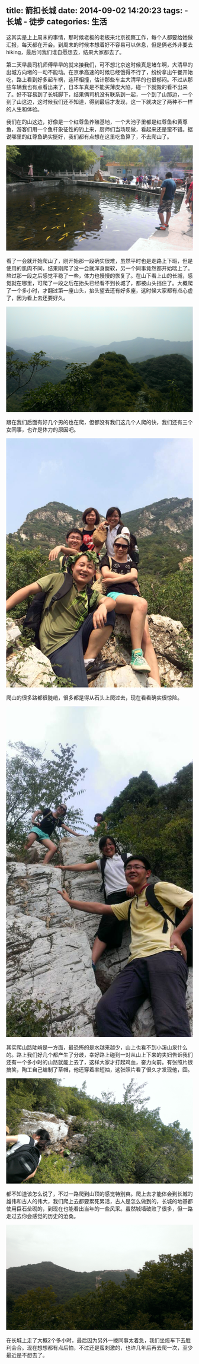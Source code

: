 title: 箭扣长城
date: 2014-09-02 14:20:23
tags: 
    - 长城
    - 徒步
categories: 生活
---

这其实是上上周末的事情，那时候老板的老板来北京视察工作，每个人都要给她做汇报，每天都在开会。到周末的时候本想着好不容易可以休息，但是俩老外非要去hiking，最后问我们谁自愿想去，结果大家都去了。

第二天早晨司机师傅早早的就来接我们，可不想北京这时候真是堵车啊，大清早的出城方向堵的一动不能动。在京承高速的时候已经饿得不行了，纷纷拿出午餐开始吃，路上看到好多起车祸，连环相撞，估计那些车主大清早的也很郁闷。不过从那些车辆我也有点看出来了，日本车真是不能买薄皮大陷，碰一下就毁的看不出来了。好不容易到了长城脚下，结果俩司机没有联系到一起，一个到了山那边，一个到了山这边，这时候我们还不知道，得到最后才发现，这一下就决定了两种不一样的人生和体验。

我们在的山这边，好像是一个红尊鱼养殖基地，一个大池子里都是红尊鱼和黄尊鱼，游客们用一个鱼杆象征性的钓上来，厨师们当场现做，看起来还是蛮不错。据说哪里的红尊鱼确实挺好，我们都有点想在这里吃鱼算了，不去爬山了。

![红尊鱼](/picture/20140902-3.jpg)

看了一会就开始爬山了，刚开始那一段确实很难，虽然平时也是走路上下班，但是使用的肌肉不同，结果刚爬了没一会就浑身酸软，另一个同事竟然都开始喘上了。熬过那一段之后感觉平稳了一些，体力也慢慢的恢复了。在山下看上山的长城，感觉就在哪里，可爬了一段之后在抬头已经看不到长城了，都被山头挡住了。大概爬了一个多小时，才翻过第一座山头，抬头望去还有好多座，这时候大家都有点心虚了，因为看上去还要好久。

![翻过了一座山](/picture/20140902-4.jpg)

跟在我们后面有好几个男的也在爬，但都没有我们这几个人爬的快，我们还有三个女同事，也许是体力的原因吧。

![一块大石头的合影](/picture/20140902-5.jpg)

爬山的很多路都很陡峭，很多都是得从石头上爬过去，现在看看确实很惊险。

![爬山的路](/picture/20140902-6.jpg)

其实爬山路陡峭是一方面，最恐怖的是水越来越少，山上也看不到小溪山泉什么的。路上我们好几个都产生了分歧，幸好路上碰到一对从山上下来的夫妇告诉我们还有一个多小时的山路就能上去了，这样大家才打起鸡血，奋力向前。有张照片很搞笑，陶工自己编制了草帽，他还穿着率短袖，这张照片看了很久才发现他，囧。

![伪装的陶工](/picture/20140902-7.jpg)

都不知道该怎么说了，不过一路爬到山顶的感觉特别爽。爬上去才能体会到长城的雄伟和古人的伟大，我们爬上去都要累死累活，古人是怎么做到的，长城的地基都使用巨石垒砌的，到现在也能看出当年的一些风采。虽然城墙破败了很多，但一路走过去你会感觉的历史的沧桑。

![长城](/picture/20140902-8.jpg)

在长城上走了大概2个多小时，最后因为另外一拨同事太着急，我们坐缆车下去胜利会合。现在想想都有点后怕，不过还是蛮刺激的，也许几年后再去爬一次，至少最近是不想去了。
